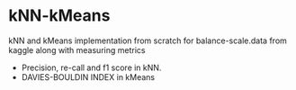 # kNN-kMeans
kNN and kMeans implementation from scratch for balance-scale.data from kaggle along with measuring metrics
 - Precision, re-call and f1 score in kNN.
 - DAVIES-BOULDIN INDEX in kMeans
